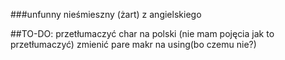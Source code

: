 ###unfunny
nieśmieszny (żart) z angielskiego

##TO-DO:
przetłumaczyć char na polski (nie mam pojęcia jak to przetłumaczyć)
zmienić pare makr na using(bo czemu nie?)
